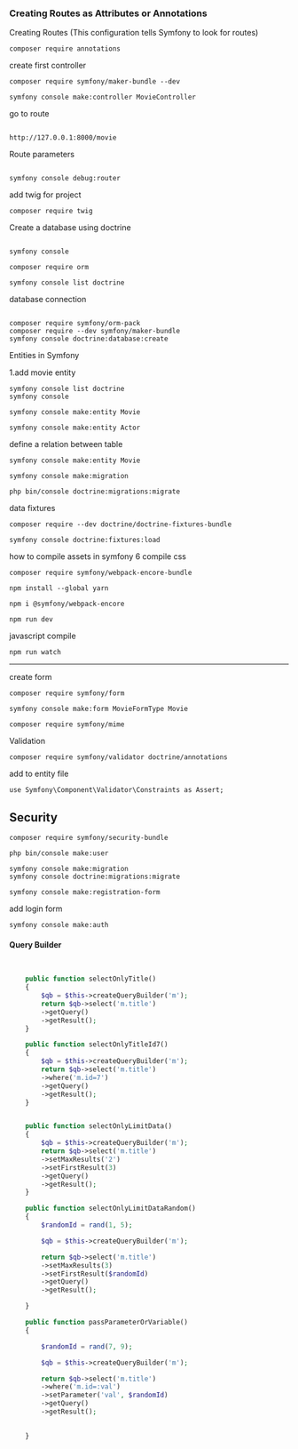 <h3> Creating Routes as Attributes or Annotations </h3>

<p> Creating Routes (This configuration tells Symfony to look for routes) </p>

```
composer require annotations
```

<p>
 create first controller
</p>



```
composer require symfony/maker-bundle --dev

symfony console make:controller MovieController
```

<p>go to route </p>


```

http://127.0.0.1:8000/movie

```

<p>Route parameters</p>

```

symfony console debug:router

```

<p>add twig for project</p>

```
composer require twig

```


<p>Create a database using doctrine</p>


```

symfony console

composer require orm

symfony console list doctrine

```

<p>database connection </p>

```

composer require symfony/orm-pack
composer require --dev symfony/maker-bundle
symfony console doctrine:database:create

```

<p>Entities in Symfony</p>


<p>1.add movie entity</p>

```
symfony console list doctrine
symfony console

symfony console make:entity Movie
```

```
symfony console make:entity Actor
```

<p>define a relation between table</p>

```
symfony console make:entity Movie

```

```
symfony console make:migration

php bin/console doctrine:migrations:migrate

```

<p>data fixtures</p>

```
composer require --dev doctrine/doctrine-fixtures-bundle
```
```
symfony console doctrine:fixtures:load
```

<p>how to compile assets in symfony 6 compile css</p>

```
composer require symfony/webpack-encore-bundle
```
```
npm install --global yarn

npm i @symfony/webpack-encore
```

```
npm run dev
```

<p>javascript compile</p>

```
npm run watch
```

<hr>

<p>create form</p>

```
composer require symfony/form
```

```
symfony console make:form MovieFormType Movie
```

```
composer require symfony/mime
```


<p>Validation</p>

```
composer require symfony/validator doctrine/annotations
```

<p>add to entity file</p>

```
use Symfony\Component\Validator\Constraints as Assert;
```

## Security

```
composer require symfony/security-bundle
```

```
php bin/console make:user
```

```
symfony console make:migration
symfony console doctrine:migrations:migrate
```

```
symfony console make:registration-form
```

<p>add login form</p>

```
symfony console make:auth
```
<h4> Query Builder </h4>

```php


    public function selectOnlyTitle()
    {
        $qb = $this->createQueryBuilder('m');
        return $qb->select('m.title')
        ->getQuery()
        ->getResult();
    }

    public function selectOnlyTitleId7()
    {
        $qb = $this->createQueryBuilder('m');
        return $qb->select('m.title')
        ->where('m.id=7')
        ->getQuery()
        ->getResult();
    }


    public function selectOnlyLimitData()
    {
        $qb = $this->createQueryBuilder('m');
        return $qb->select('m.title')
        ->setMaxResults('2')
        ->setFirstResult(3)
        ->getQuery()
        ->getResult();
    }

    public function selectOnlyLimitDataRandom()
    {
        $randomId = rand(1, 5);

        $qb = $this->createQueryBuilder('m');

        return $qb->select('m.title')
        ->setMaxResults(3)
        ->setFirstResult($randomId)
        ->getQuery()
        ->getResult();

    }

    public function passParameterOrVariable()
    {

        $randomId = rand(7, 9);

        $qb = $this->createQueryBuilder('m');

        return $qb->select('m.title')
        ->where('m.id=:val')
        ->setParameter('val', $randomId)
        ->getQuery()
        ->getResult();
       

    }

```











